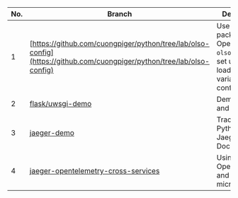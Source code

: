 |No.|Branch|Description|Tag|
|-|-|-|-|
|1|[https://github.com/cuongpiger/python/tree/lab/olso-config](https://github.com/cuongpiger/python/tree/lab/olso-config)|Use the package OpenStack `olso-config` to set up and load env variables from config file|`olso-config`, `python`, `lab`|
|2|[flask/uwsgi-demo](https://github.com/cuongpiger/python/tree/flask/uwsgi-demo)|Demo for Flask and uWSGI|`flask`, `uwsgi`|
|3|[jaeger-demo](https://github.com/cuongpiger/python/tree/jaeger-demo)|Tracing in Python with Jaeger and Docker|`jaeger`, `docker`, `tracing`|
|4|[jaeger-opentelemetry-cross-services](https://github.com/cuongpiger/python/tree/jaeger-opentelemetry-cross-services)|Using OpenTelemetry and Jaeger in microservices|`jaeger`, `opentelemetry`, `microservices`, `docker`|